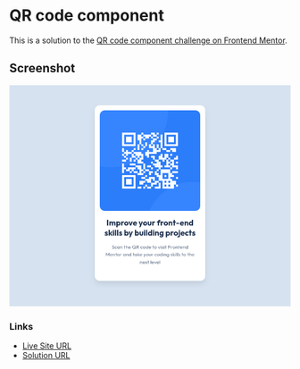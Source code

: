 # QR code component

This is a solution to the [QR code component challenge on Frontend Mentor](https://www.frontendmentor.io/challenges/qr-code-component-iux_sIO_H).

## Screenshot

![](./screenshot.png)


### Links

- [Live Site URL](https://toanrb.github.io/frontend-challenges/qr-code-component)
- [Solution URL](https://github.com/toanrb/frontend-challenges/tree/master/qr-code-component)


